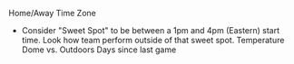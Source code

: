 Home/Away
Time Zone
- Consider "Sweet Spot" to be between a 1pm and 4pm (Eastern) start time.  Look how team perform outside of that sweet spot.
Temperature
Dome vs. Outdoors
Days since last game

